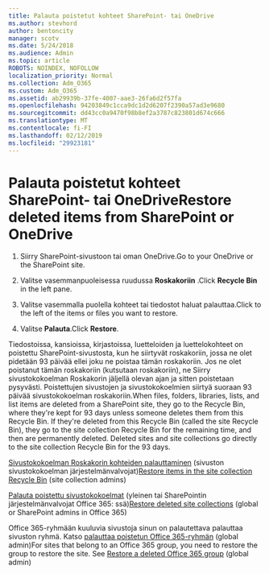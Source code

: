 ```yaml
---
title: Palauta poistetut kohteet SharePoint- tai OneDrive
ms.author: stevhord
author: bentoncity
manager: scotv
ms.date: 5/24/2018
ms.audience: Admin
ms.topic: article
ROBOTS: NOINDEX, NOFOLLOW
localization_priority: Normal
ms.collection: Adm_O365
ms.custom: Adm_O365
ms.assetid: ab29939b-37fe-4007-aae3-26fa6d2f57fa
ms.openlocfilehash: 94203849c1cca9dc1d2d6207f2390a57ad3e9680
ms.sourcegitcommit: dd43cc0a9470f98b8ef2a3787c823801d674c666
ms.translationtype: MT
ms.contentlocale: fi-FI
ms.lasthandoff: 02/12/2019
ms.locfileid: "29923181"
---
```

# <a name="restore-deleted-items-from-sharepoint-or-onedrive"></a><span data-ttu-id="ce32f-102">Palauta poistetut kohteet SharePoint- tai OneDrive</span><span class="sxs-lookup"><span data-stu-id="ce32f-102">Restore deleted items from SharePoint or OneDrive</span></span>

1. <span data-ttu-id="ce32f-103">Siirry SharePoint-sivustoon tai oman OneDrive.</span><span class="sxs-lookup"><span data-stu-id="ce32f-103">Go to your OneDrive or the SharePoint site.</span></span>
    
2. <span data-ttu-id="ce32f-104">Valitse vasemmanpuoleisessa ruudussa **Roskakoriin** .</span><span class="sxs-lookup"><span data-stu-id="ce32f-104">Click **Recycle Bin** in the left pane.</span></span> 
    
3. <span data-ttu-id="ce32f-105">Valitse vasemmalla puolella kohteet tai tiedostot haluat palauttaa.</span><span class="sxs-lookup"><span data-stu-id="ce32f-105">Click to the left of the items or files you want to restore.</span></span>
    
4. <span data-ttu-id="ce32f-106">Valitse **Palauta**.</span><span class="sxs-lookup"><span data-stu-id="ce32f-106">Click **Restore**.</span></span> 
    
<span data-ttu-id="ce32f-p101">Tiedostoissa, kansioissa, kirjastoissa, luetteloiden ja luettelokohteet on poistettu SharePoint-sivustosta, kun he siirtyvät roskakoriin, jossa ne olet pidetään 93 päivää ellei joku ne poistaa tämän roskakoriin. Jos ne olet poistanut tämän roskakoriin (kutsutaan roskakoriin), ne Siirry sivustokokoelman Roskakorin jäljellä olevan ajan ja sitten poistetaan pysyvästi. Poistettujen sivustojen ja sivustokokoelmien siirtyä suoraan 93 päivää sivustokokoelman roskakoriin.</span><span class="sxs-lookup"><span data-stu-id="ce32f-p101">When files, folders, libraries, lists, and list items are deleted from a SharePoint site, they go to the Recycle Bin, where they're kept for 93 days unless someone deletes them from this Recycle Bin. If they're deleted from this Recycle Bin (called the site Recycle Bin), they go to the site collection Recycle Bin for the remaining time, and then are permanently deleted. Deleted sites and site collections go directly to the site collection Recycle Bin for the 93 days.</span></span>
  
<span data-ttu-id="ce32f-110">[Sivustokokoelman Roskakorin kohteiden palauttaminen](https://go.microsoft.com/fwlink/?linkid=867800) (sivuston sivustokokoelman järjestelmänvalvojat)</span><span class="sxs-lookup"><span data-stu-id="ce32f-110">[Restore items in the site collection Recycle Bin](https://go.microsoft.com/fwlink/?linkid=867800) (site collection admins)</span></span> 
  
<span data-ttu-id="ce32f-111">[Palauta poistettu sivustokokoelmat](https://go.microsoft.com/fwlink/?linkid=867660) (yleinen tai SharePointin järjestelmänvalvojat Office 365: ssä)</span><span class="sxs-lookup"><span data-stu-id="ce32f-111">[Restore deleted site collections](https://go.microsoft.com/fwlink/?linkid=867660) (global or SharePoint admins in Office 365)</span></span> 
  
<span data-ttu-id="ce32f-p102">Office 365-ryhmään kuuluvia sivustoja sinun on palautettava palauttaa sivuston ryhmä. Katso [palauttaa poistetun Office 365-ryhmän](https://go.microsoft.com/fwlink/?linkid=867802) (global admin)</span><span class="sxs-lookup"><span data-stu-id="ce32f-p102">For sites that belong to an Office 365 group, you need to restore the group to restore the site. See [Restore a deleted Office 365 group](https://go.microsoft.com/fwlink/?linkid=867802) (global admin)</span></span> 
  

